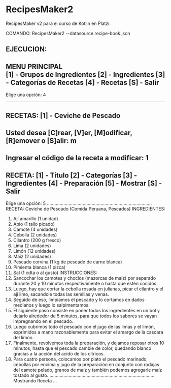 # RecipesMaker2
RecipesMaker v2 para el curso de Kotlin en Platzi:

COMANDO:
RecipesMaker2 --datasource recipe-book.json

EJECUCION:
------------------------------------------------------
MENU PRINCIPAL                    
[1] - Grupos de Ingredientes
[2] - Ingredientes
[3] - Categorías de Recetas
[4] - Recetas
[S] - Salir
------------------------------------------------------
Elige una opción: 4

------------------------------------------------------
RECETAS: 
[1] - Ceviche de Pescado
------------------------------------------------------
Usted desea [C]rear, [V]er, [M]odificar, [R]emover o [S]alir: m
------------------------------------------------------
Ingresar el código de la receta a modificar: 1
------------------------------------------------------
RECETA:
[1] - Título
[2] - Categorías
[3] - Ingredientes
[4] - Preparación
[5] - Mostrar
[S] - Salir
------------------------------------------------------
Elige una opción: 5
..................................................................................
RECETA:
Ceviche de Pescado
(Comida Peruana, Pescados)
INGREDIENTES:
1. Ají amarillo (1 unidad)
2. Apio (1 tallo picado)
3. Camote (4 unidades)
4. Cebolla (2 unidades)
5. Cilantro (200 g fresco)
6. Lima (2 unidades)
7. Limón (12 unidades)
8. Maíz (2 unidades)
9. Pescado corvina (1 kg de pescado de carne blanca)
10. Pimienta blanca (1 pizca)
11. Sal (1 cdta o al gusto)
INSTRUCCIONES:
1. Sancochar los camotes y choclos (mazorcas de maíz) por separado durante 20 y 10 minutos respectivamente o hasta que estén cocidos. 
2. Luego, hay que cortar la cebolla rosada en julianas, picar el cilantro y el aji limo, sacandole todas las semillas y venas. 
3. Seguido de eso, limpiamos el pescado y lo cortamos en dados medianos y luego lo salpimentamos. 
4. El siguiente paso consiste en poner todos los ingredientes en un bol y dejarlo alrededor de 5 minutos, para que todos los sabores se vayan impregnando en el pescado. 
5. Luego cubrimos todo el pescado con el jugo de las limas y el limón, exprimidos a mano razonablemente para evitar el amargo de la cascara del limón. 
6. Finalmente, revolvemos toda la preparación, y dejamos reposar otros 10 minutos, hasta que el pescado cambie de color, quedando blanco gracias a la acción del acido de los cítricos. 
7. Para cuatro persona, colocamos por plato el pescado marinado, cebollas por encima y jugo de la preparación en conjunto con rodajas del camote pelado, granos de maíz y también podemos agregarle maíz tostado al gusto. 
..................................................................................
Mostrando Receta ... 

